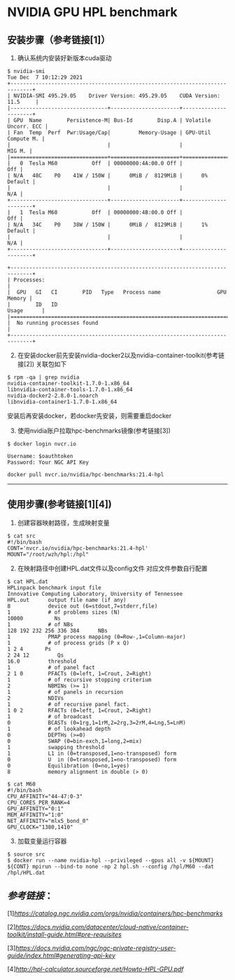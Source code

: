 # NVIDIA GPU HPL benchmark

## 安装步骤（参考链接[1]）

1. 确认系统内安装好新版本cuda驱动
```shell
$ nvidia-smi
Tue Dec  7 10:12:29 2021
+-----------------------------------------------------------------------------+
| NVIDIA-SMI 495.29.05    Driver Version: 495.29.05    CUDA Version: 11.5     |
|-------------------------------+----------------------+----------------------+
| GPU  Name        Persistence-M| Bus-Id        Disp.A | Volatile Uncorr. ECC |
| Fan  Temp  Perf  Pwr:Usage/Cap|         Memory-Usage | GPU-Util  Compute M. |
|                               |                      |               MIG M. |
|===============================+======================+======================|
|   0  Tesla M60           Off  | 00000000:4A:00.0 Off |                  Off |
| N/A   48C    P0    41W / 150W |      0MiB /  8129MiB |      0%      Default |
|                               |                      |                  N/A |
+-------------------------------+----------------------+----------------------+
|   1  Tesla M60           Off  | 00000000:4B:00.0 Off |                  Off |
| N/A   34C    P0    38W / 150W |      0MiB /  8129MiB |      1%      Default |
|                               |                      |                  N/A |
+-------------------------------+----------------------+----------------------+

+-----------------------------------------------------------------------------+
| Processes:                                                                  |
|  GPU   GI   CI        PID   Type   Process name                  GPU Memory |
|        ID   ID                                                   Usage      |
|=============================================================================|
|  No running processes found                                                 |
+-----------------------------------------------------------------------------+
```

2. 在安装docker前先安装nvidia-docker2以及nvidia-container-toolkit(参考链接[2])
关联包如下
```shell
$ rpm -qa | grep nvidia
nvidia-container-toolkit-1.7.0-1.x86_64
libnvidia-container-tools-1.7.0-1.x86_64
nvidia-docker2-2.8.0-1.noarch
libnvidia-container1-1.7.0-1.x86_64
```
安装后再安装docker，若docker先安装，则需要重启docker

3. 使用nvidia账户拉取hpc-benchmarks镜像(参考链接[3])
```shell
$ docker login nvcr.io

Username: $oauthtoken
Password: Your NGC API Key

docker pull nvcr.io/nvidia/hpc-benchmarks:21.4-hpl
```
---

## 使用步骤(参考链接[1][4])
1. 创建容器映射路径，生成映射变量
```shell
$ cat src
#!/bin/bash
CONT='nvcr.io/nvidia/hpc-benchmarks:21.4-hpl'
MOUNT="/root/wzh/hpl:/hpl"
```

2. 在映射路径中创建HPL.dat文件以及config文件
对应文件参数自行配置
```shell
$ cat HPL.dat
HPLinpack benchmark input file
Innovative Computing Laboratory, University of Tennessee
HPL.out      output file name (if any)
8            device out (6=stdout,7=stderr,file)
1            # of problems sizes (N)
10000          Ns
1            # of NBs
128 192 232 256 336 384      NBs
1            PMAP process mapping (0=Row-,1=Column-major)
1            # of process grids (P x Q)
1 2 4       Ps
2 24 12         Qs
16.0         threshold
1            # of panel fact
2 1 0        PFACTs (0=left, 1=Crout, 2=Right)
1            # of recursive stopping criterium
2            NBMINs (>= 1)
1            # of panels in recursion
2            NDIVs
1            # of recursive panel fact.
1 0 2        RFACTs (0=left, 1=Crout, 2=Right)
1            # of broadcast
0            BCASTs (0=1rg,1=1rM,2=2rg,3=2rM,4=Lng,5=LnM)
1            # of lookahead depth
0            DEPTHs (>=0)
0            SWAP (0=bin-exch,1=long,2=mix)
1            swapping threshold
1            L1 in (0=transposed,1=no-transposed) form
0            U  in (0=transposed,1=no-transposed) form
0            Equilibration (0=no,1=yes)
8            memory alignment in double (> 0)
```

```shell
$ cat M60
#!/bin/bash
CPU_AFFINITY="44-47:0-3"
CPU_CORES_PER_RANK=4
GPU_AFFINITY="0:1"
MEM_AFFINITY="1:0"
NET_AFFINITY="mlx5_bond_0"
GPU_CLOCK="1380,1410"
```

3. 加载变量运行容器
```shell
$ source src
$ docker run --name nvidia-hpl --privileged --gpus all -v ${MOUNT} ${CONT} mpirun --bind-to none -np 2 hpl.sh --config /hpl/M60 --dat /hpl/HPL.dat
```


## _参考链接_：

[1]_https://catalog.ngc.nvidia.com/orgs/nvidia/containers/hpc-benchmarks_

[2]_https://docs.nvidia.com/datacenter/cloud-native/container-toolkit/install-guide.html#pre-requisites_

[3]_https://docs.nvidia.com/ngc/ngc-private-registry-user-guide/index.html#generating-api-key_

[4]_http://hpl-calculator.sourceforge.net/Howto-HPL-GPU.pdf_